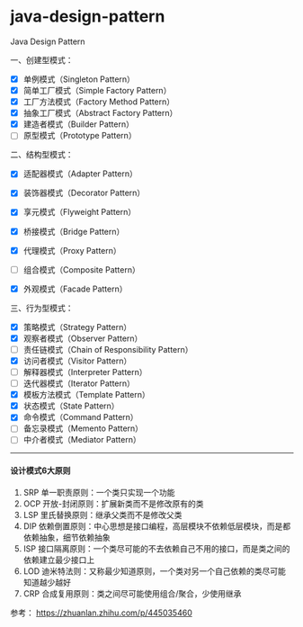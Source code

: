 # java-design-pattern
Java Design Pattern

一、创建型模式：
- [x] 单例模式（Singleton Pattern）
- [x] 简单工厂模式（Simple Factory Pattern）
- [x] 工厂方法模式（Factory Method Pattern）
- [x] 抽象工厂模式（Abstract Factory Pattern）
- [x] 建造者模式（Builder Pattern）
- [ ] 原型模式（Prototype Pattern）

二、结构型模式：
- [x] 适配器模式（Adapter Pattern）
- [x] 装饰器模式（Decorator Pattern）
- [x] 享元模式（Flyweight Pattern）
- [x] 桥接模式（Bridge Pattern）
- [x] 代理模式（Proxy Pattern）
- [ ] 组合模式（Composite Pattern）
- [x] 外观模式（Facade Pattern）


三、行为型模式：
- [x] 策略模式（Strategy Pattern）
- [x] 观察者模式（Observer Pattern）
- [ ] 责任链模式（Chain of Responsibility Pattern）
- [x] 访问者模式（Visitor Pattern）
- [ ] 解释器模式（Interpreter Pattern）
- [ ] 迭代器模式（Iterator Pattern）
- [x] 模板方法模式（Template Pattern）
- [x] 状态模式（State Pattern）
- [x] 命令模式（Command Pattern）
- [ ] 备忘录模式（Memento Pattern）
- [ ] 中介者模式（Mediator Pattern）

---

#### 设计模式6大原则
1. SRP 单一职责原则：一个类只实现一个功能
2. OCP 开放-封闭原则：扩展新类而不是修改原有的类
3. LSP 里氏替换原则：继承父类而不是修改父类
4. DIP 依赖倒置原则：中心思想是接口编程，高层模块不依赖低层模块，而是都依赖抽象，细节依赖抽象
5. ISP 接口隔离原则：一个类尽可能的不去依赖自己不用的接口，而是类之间的依赖建立最少接口上
6. LOD 迪米特法则：又称最少知道原则，一个类对另一个自己依赖的类尽可能知道越少越好
7. CRP 合成复用原则：类之间尽可能使用组合/聚合，少使用继承

参考：
https://zhuanlan.zhihu.com/p/445035460